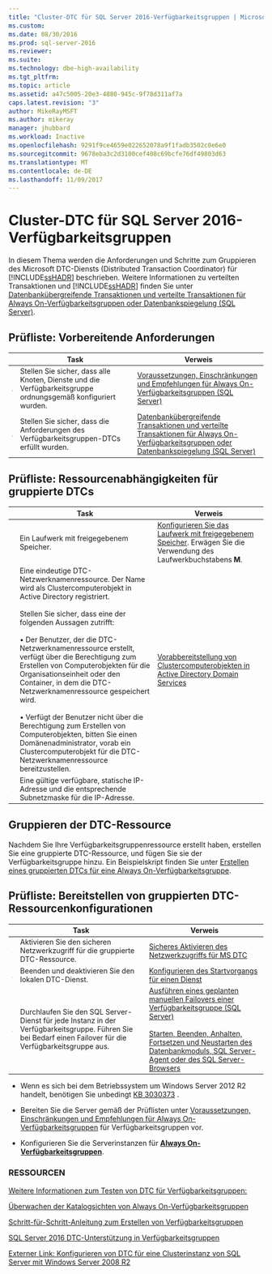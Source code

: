 ```yaml
---
title: "Cluster-DTC für SQL Server 2016-Verfügbarkeitsgruppen | Microsoft-Dokumentation"
ms.custom: 
ms.date: 08/30/2016
ms.prod: sql-server-2016
ms.reviewer: 
ms.suite: 
ms.technology: dbe-high-availability
ms.tgt_pltfrm: 
ms.topic: article
ms.assetid: a47c5005-20e3-4880-945c-9f78d311af7a
caps.latest.revision: "3"
author: MikeRayMSFT
ms.author: mikeray
manager: jhubbard
ms.workload: Inactive
ms.openlocfilehash: 9291f9ce4659e022652078a9f1fadb3502c0e6e0
ms.sourcegitcommit: 9678eba3c2d3100cef408c69bcfe76df49803d63
ms.translationtype: MT
ms.contentlocale: de-DE
ms.lasthandoff: 11/09/2017
---
```

# <a name="cluster-dtc-for-sql-server-2016-availability-groups"></a>Cluster-DTC für SQL Server 2016-Verfügbarkeitsgruppen
In diesem Thema werden die Anforderungen und Schritte zum Gruppieren des Microsoft DTC-Diensts (Distributed Transaction Coordinator) für [!INCLUDE[ssHADR](../../../includes/sshadr-md.md)] beschrieben. Weitere Informationen zu verteilten Transaktionen und [!INCLUDE[ssHADR](../../../includes/sshadr-md.md)] finden Sie unter [Datenbankübergreifende Transaktionen und verteilte Transaktionen für Always On-Verfügbarkeitsgruppen oder Datenbankspiegelung (SQL Server)](../../../database-engine/availability-groups/windows/transactions-always-on-availability-and-database-mirroring.md).

 ## <a name="checklist-preliminary-requirements"></a>Prüfliste: Vorbereitende Anforderungen
||Task|Verweis|  
|------|-----------------|----------|  
|![Kontrollkästchen](../../../database-engine/availability-groups/windows/media/checkboxemptycenterxtraspacetopandright.gif "Checkbox")|Stellen Sie sicher, dass alle Knoten, Dienste und die Verfügbarkeitsgruppe ordnungsgemäß konfiguriert wurden.|[Voraussetzungen, Einschränkungen und Empfehlungen für Always On-Verfügbarkeitsgruppen (SQL Server)](../../../database-engine/availability-groups/windows/prereqs-restrictions-recommendations-always-on-availability.md)|
|![Kontrollkästchen](../../../database-engine/availability-groups/windows/media/checkboxemptycenterxtraspacetopandright.gif "Checkbox")|Stellen Sie sicher, dass die Anforderungen des Verfügbarkeitsgruppen-DTCs erfüllt wurden.|[Datenbankübergreifende Transaktionen und verteilte Transaktionen für Always On-Verfügbarkeitsgruppen oder Datenbankspiegelung (SQL Server)](../../../database-engine/availability-groups/windows/transactions-always-on-availability-and-database-mirroring.md)

## <a name="checklist-clustered-dtc-resource-dependencies"></a>Prüfliste: Ressourcenabhängigkeiten für gruppierte DTCs
||Task|Verweis|  
|------|-----------------|----------|  
|![Kontrollkästchen](../../../database-engine/availability-groups/windows/media/checkboxemptycenterxtraspacetopandright.gif "Checkbox")|Ein Laufwerk mit freigegebenem Speicher.|[Konfigurieren Sie das Laufwerk mit freigegebenem Speicher](https://msdn.microsoft.com/library/cc982358(v=bts.10).aspx). Erwägen Sie die Verwendung des Laufwerkbuchstabens **M**.|
|![Kontrollkästchen](../../../database-engine/availability-groups/windows/media/checkboxemptycenterxtraspacetopandright.gif "Checkbox")|Eine eindeutige DTC-Netzwerknamenressource.  Der Name wird als Clustercomputerobjekt in Active Directory registriert.<br /><br />Stellen Sie sicher, dass eine der folgenden Aussagen zutrifft:<br /><br />• Der Benutzer, der die DTC-Netzwerknamenressource erstellt, verfügt über die Berechtigung zum Erstellen von Computerobjekten für die Organisationseinheit oder den Container, in dem die DTC-Netzwerknamenressource gespeichert wird.<br /><br />• Verfügt der Benutzer nicht über die Berechtigung zum Erstellen von Computerobjekten, bitten Sie einen Domänenadministrator, vorab ein Clustercomputerobjekt für die DTC-Netzwerknamenressource bereitzustellen.|[Vorabbereitstellung von Clustercomputerobjekten in Active Directory Domain Services](https://technet.microsoft.com/library/dn466519(v=ws.11).aspx)|
|![Kontrollkästchen](../../../database-engine/availability-groups/windows/media/checkboxemptycenterxtraspacetopandright.gif "Checkbox")|Eine gültige verfügbare, statische IP-Adresse und die entsprechende Subnetzmaske für die IP-Adresse.||

## <a name="cluster-the-dtc-resource"></a>Gruppieren der DTC-Ressource
Nachdem Sie Ihre Verfügbarkeitsgruppenressource erstellt haben, erstellen Sie eine gruppierte DTC-Ressource, und fügen Sie sie der Verfügbarkeitsgruppe hinzu.  Ein Beispielskript finden Sie unter [Erstellen eines gruppierten DTCs für eine Always On-Verfügbarkeitsgruppe](../../../database-engine/availability-groups/windows/create-clustered-dtc-for-an-always-on-availability-group.md).


## <a name="checklist-post-clustered-dtc-resource-configurations"></a>Prüfliste: Bereitstellen von gruppierten DTC-Ressourcenkonfigurationen
||Task|Verweis|  
|------|-----------------|----------|  
|![Kontrollkästchen](../../../database-engine/availability-groups/windows/media/checkboxemptycenterxtraspacetopandright.gif "Checkbox")|Aktivieren Sie den sicheren Netzwerkzugriff für die gruppierte DTC-Ressource.|[Sicheres Aktivieren des Netzwerkzugriffs für MS DTC](https://technet.microsoft.com/library/cc753620(v=ws.10).aspx)|
|![Kontrollkästchen](../../../database-engine/availability-groups/windows/media/checkboxemptycenterxtraspacetopandright.gif "Checkbox")|Beenden und deaktivieren Sie den lokalen DTC-Dienst.|[Konfigurieren des Startvorgangs für einen Dienst](https://technet.microsoft.com/library/cc755249(v=ws.11).aspx)|
|![Kontrollkästchen](../../../database-engine/availability-groups/windows/media/checkboxemptycenterxtraspacetopandright.gif "Checkbox")|Durchlaufen Sie den SQL Server-Dienst für jede Instanz in der Verfügbarkeitsgruppe.  Führen Sie bei Bedarf einen Failover für die Verfügbarkeitsgruppe aus.|[Ausführen eines geplanten manuellen Failovers einer Verfügbarkeitsgruppe (SQL Server)](../../../database-engine/availability-groups/windows/perform-a-planned-manual-failover-of-an-availability-group-sql-server.md)<br /><br />[Starten, Beenden, Anhalten, Fortsetzen und Neustarten des Datenbankmoduls, SQL Server-Agent oder des SQL Server-Browsers](../../../database-engine/configure-windows/start-stop-pause-resume-restart-sql-server-services.md)|

- Wenn es sich bei dem Betriebssystem um Windows Server 2012 R2 handelt, benötigen Sie unbedingt [KB 3030373](http://support.microsoft.com/kb/3090973) .

- Bereiten Sie die Server gemäß der Prüflisten unter [Voraussetzungen, Einschränkungen und Empfehlungen für Always On-Verfügbarkeitsgruppen](../../../database-engine/availability-groups/windows/prereqs-restrictions-recommendations-always-on-availability.md) für Verfügbarkeitsgruppen vor.

- Konfigurieren Sie die Serverinstanzen für [**Always On-Verfügbarkeitsgruppen**](../../../database-engine/availability-groups/windows/configuration-of-a-server-instance-for-always-on-availability-groups-sql-server.md).

### <a name="resources"></a>RESSOURCEN


[Weitere Informationen zum Testen von DTC für Verfügbarkeitsgruppen:](https://blogs.technet.microsoft.com/dataplatform/2016/01/25/sql-server-2016-dtc-support-in-availability-groups/)

[Überwachen der Katalogsichten von Always On-Verfügbarkeitsgruppen](monitor-availability-groups-transact-sql.md)

[Schritt-für-Schritt-Anleitung zum Erstellen von Verfügbarkeitsgruppen](create-an-availability-group-transact-sql.md)


[SQL Server 2016 DTC-Unterstützung in Verfügbarkeitsgruppen](http://blogs.technet.microsoft.com/dataplatform/2016/01/25/sql-server-2016-dtc-support-in-availability-groups/) 

[Externer Link: Konfigurieren von DTC für eine Clusterinstanz von SQL Server mit Windows Server 2008 R2](http://sqlha.com/2013/03/12/how-to-properly-configure-dtc-for-clustered-instances-of-sql-server-with-windows-server-2008-r2/)
